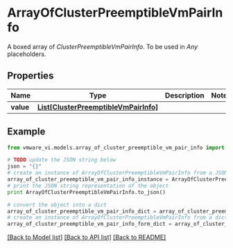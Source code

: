 # ArrayOfClusterPreemptibleVmPairInfo

A boxed array of *ClusterPreemptibleVmPairInfo*. To be used in *Any* placeholders. 

## Properties
Name | Type | Description | Notes
------------ | ------------- | ------------- | -------------
**value** | [**List[ClusterPreemptibleVmPairInfo]**](ClusterPreemptibleVmPairInfo.md) |  | 

## Example

```python
from vmware_vi.models.array_of_cluster_preemptible_vm_pair_info import ArrayOfClusterPreemptibleVmPairInfo

# TODO update the JSON string below
json = "{}"
# create an instance of ArrayOfClusterPreemptibleVmPairInfo from a JSON string
array_of_cluster_preemptible_vm_pair_info_instance = ArrayOfClusterPreemptibleVmPairInfo.from_json(json)
# print the JSON string representation of the object
print ArrayOfClusterPreemptibleVmPairInfo.to_json()

# convert the object into a dict
array_of_cluster_preemptible_vm_pair_info_dict = array_of_cluster_preemptible_vm_pair_info_instance.to_dict()
# create an instance of ArrayOfClusterPreemptibleVmPairInfo from a dict
array_of_cluster_preemptible_vm_pair_info_form_dict = array_of_cluster_preemptible_vm_pair_info.from_dict(array_of_cluster_preemptible_vm_pair_info_dict)
```
[[Back to Model list]](../README.md#documentation-for-models) [[Back to API list]](../README.md#documentation-for-api-endpoints) [[Back to README]](../README.md)


